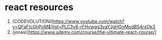 # react resources

1. (CODEVOLUTION)[https://www.youtube.com/watch?v=QFaFIcGhPoM&]list=PLC3y8-rFHvwgg3vaYJgHGnModB54rxOk3
2. (jonas)[https://www.udemy.com/course/the-ultimate-react-course/]